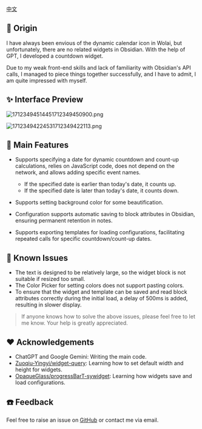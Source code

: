 [中文](README_zh_CN.md.md)

## 💌 Origin

I have always been envious of the dynamic calendar icon in Wolai, but unfortunately, there are no related widgets in Obsidian. With the help of GPT, I developed a countdown widget.

Due to my weak front-end skills and lack of familiarity with Obsidian's API calls, I managed to piece things together successfully, and I have to admit, I am quite impressed with myself.

## ✨ Interface Preview
![17123494514451712349450900.png](https://fastly.jsdelivr.net/gh/Achuan-2/PicBed@pic/assets/17123494514451712349450900.png)

![17123494224531712349422113.png](https://fastly.jsdelivr.net/gh/Achuan-2/PicBed@pic/assets/17123494224531712349422113.png)

## 🐯 Main Features

* Supports specifying a date for dynamic countdown and count-up calculations, relies on JavaScript code, does not depend on the network, and allows adding specific event names.
  
  * If the specified date is earlier than today's date, it counts up.
  * If the specified date is later than today's date, it counts down.
* Supports setting background color for some beautification.
* Configuration supports automatic saving to block attributes in Obsidian, ensuring permanent retention in notes.
* Supports exporting templates for loading configurations, facilitating repeated calls for specific countdown/count-up dates.

## 🐛 Known Issues

* The text is designed to be relatively large, so the widget block is not suitable if resized too small.
* The Color Picker for setting colors does not support pasting colors.
* To ensure that the widget and template can be saved and read block attributes correctly during the initial load, a delay of 500ms is added, resulting in slower display.

> If anyone knows how to solve the above issues, please feel free to let me know. Your help is greatly appreciated.

## ❤ Acknowledgements

* ChatGPT and Google Gemini: Writing the main code.
* [Zuoqiu-Yingyi/widget-query](https://github.com/Zuoqiu-Yingyi/widget-query): Learning how to set default width and height for widgets.
* [OpaqueGlass/progressBarT-sywidget](https://github.com/OpaqueGlass/progressBarT-sywidget): Learning how widgets save and load configurations.

## ☎️ Feedback

Feel free to raise an issue on [GitHub](https://github.com/Achuan-2/siyuan-widget-dayCounter) or contact me via email.